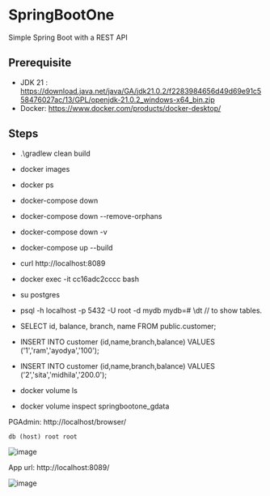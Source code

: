 # SpringBootOne
Simple Spring Boot with a REST API


Prerequisite
------------

- JDK 21 : https://download.java.net/java/GA/jdk21.0.2/f2283984656d49d69e91c558476027ac/13/GPL/openjdk-21.0.2_windows-x64_bin.zip
- Docker: https://www.docker.com/products/docker-desktop/


Steps
-----

* .\gradlew clean build
* docker images
* docker ps
* docker-compose down
* docker-compose down --remove-orphans
* docker-compose down -v
* docker-compose up --build
  
* curl http://localhost:8089

* docker exec -it cc16adc2cccc bash
* su postgres
* psql -h localhost -p 5432 -U root -d mydb
  mydb=# \dt   // to show tables.
* SELECT id, balance, branch, name FROM public.customer;
* INSERT INTO customer (id,name,branch,balance) VALUES ('1','ram','ayodya','100');
* INSERT INTO customer (id,name,branch,balance) VALUES ('2','sita','midhila','200.0');
* docker volume ls
* docker volume inspect springbootone_gdata

PGAdmin: http://localhost/browser/

`db (host)
root
root`

![image](https://github.com/user-attachments/assets/531584ac-83d2-4511-869c-f497f755c81a)

App url: http://localhost:8089/

![image](https://github.com/user-attachments/assets/58b08b62-8484-4c15-9634-272c5e12dea9)
